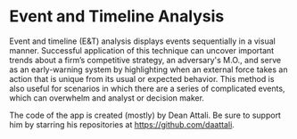 # Event and Timeline Analysis

Event and timeline (E&T) analysis displays events sequentially in a visual manner. Successful application of this  technique can uncover important trends about a firm’s competitive strategy, an adversary's M.O., and serve as an early-warning  system by highlighting when an external force takes an action that is unique from its usual or expected behavior.  This method  is also useful for scenarios in which there are a series of complicated events, which can overwhelm and analyst or decision maker.

The code of the app is created (mostly) by Dean Attali.  Be sure to support him by starring his repositories at  https://github.com/daattali.
